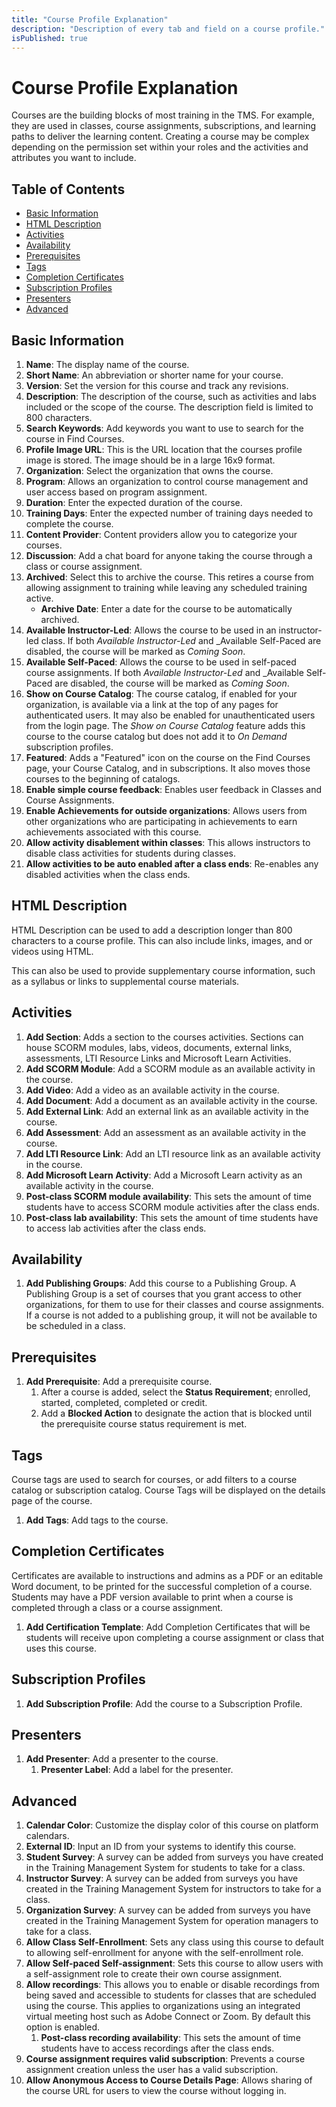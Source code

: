```yaml
---
title: "Course Profile Explanation"
description: "Description of every tab and field on a course profile."
isPublished: true
---
```


# Course Profile Explanation 

Courses are the building blocks of most training in the TMS. For example, they are used in classes, course assignments, subscriptions, and learning paths to deliver the learning content. Creating a course may be complex depending on the permission set within your roles and the activities and attributes you want to include. 

## Table of Contents

- [Basic Information](#basic-information)
- [HTML Description](#html-description)
- [Activities](#activities)
- [Availability](#availability)
- [Prerequisites](#prerequisites)
- [Tags](#tags)
- [Completion Certificates](#completion-certificates)
- [Subscription Profiles](#subscription-profiles)
- [Presenters](#presenters)
- [Advanced](#advanced)

## Basic Information 

1. **Name**: The display name of the course. 
1. **Short Name**: An abbreviation or shorter name for your course. 
1. **Version**: Set the version for this course and track any revisions. 
1. **Description**: The description of the course, such as activities and labs included or the scope of the course. The description field is limited to 800 characters.
1. **Search Keywords**: Add keywords you want to use to search for the course in Find Courses. 
1. **Profile Image URL**: This is the URL location that the courses profile image is stored. The image should be in a large 16x9 format. 
1. **Organization**: Select the organization that owns the course. 
1. **Program**: Allows an organization to control course management and user access based on program assignment.
1. **Duration**: Enter the expected duration of the course.
1. **Training Days**: Enter the expected number of training days needed to complete the course. 
1. **Content Provider**: Content providers allow you to categorize your courses. 
1. **Discussion**: Add a chat board for anyone taking the course through a class or course assignment.
1. **Archived**: Select this to archive the course. This retires a course from allowing assignment to training while leaving any scheduled training active.
    - **Archive Date**: Enter a date for the course to be 
    automatically archived. 
1. **Available Instructor-Led**: Allows the course to be used in an instructor-led class. If both _Available Instructor-Led_ and _Available Self-Paced are disabled, the course will be marked as _Coming Soon_. 
1. **Available Self-Paced**: Allows the course to be used in self-paced course assignments. If both _Available Instructor-Led_ and _Available Self-Paced are disabled, the course will be marked as _Coming Soon_. 
1. **Show on Course Catalog**: The course catalog, if enabled for your organization, is available via a link at the top of any pages for authenticated users. It may also be enabled for unauthenticated users from the login page. The _Show on Course Catalog_ feature adds this course to the course catalog but does not add it to _On Demand_ subscription profiles. 
1. **Featured**: Adds a "Featured" icon on the course on the Find Courses page, your Course Catalog, and in subscriptions. It also moves those courses to the beginning of catalogs. 
1. **Enable simple course feedback**: Enables user feedback in Classes and Course Assignments.
1. **Enable Achievements for outside organizations**: Allows users from other organizations who are participating in achievements to earn achievements associated with this course.
1. **Allow activity disablement within classes**: This allows instructors to disable class activities for students during classes. 
1. **Allow activities to be auto enabled after a class ends**: Re-enables any disabled activities when the class ends.

## HTML Description 

HTML Description can be used to add a description longer than 800 characters to a course profile. This can also include links, images, and or videos using HTML.

This can also be used to provide supplementary course information, such as a syllabus or links to supplemental course materials.

## Activities

1. **Add Section**: Adds a section to the courses activities. Sections can house SCORM modules, labs, videos, documents, external links, assessments, LTI Resource Links and Microsoft Learn Activities. 
1. **Add SCORM Module**: Add a SCORM module as an available activity in the course. 
1. **Add Video**: Add a video as an available activity in the course.
1. **Add Document**: Add a document as an available activity in the course.
1. **Add External Link**: Add an external link as an available activity in the course.
1. **Add Assessment**: Add an assessment as an available activity in the course.
1. **Add LTI Resource Link**: Add an LTI resource link as an available activity in the course.
1. **Add Microsoft Learn Activity**: Add a Microsoft Learn activity as an available activity in the course.
1. **Post-class SCORM module availability**: This sets the amount of time students have to access SCORM module activities after the class ends.
1. **Post-class lab availability**: This sets the amount of time students have to access lab activities after the class ends.

## Availability

1. **Add Publishing Groups**: Add this course to a Publishing Group. A Publishing Group is a set of courses that you grant access to other organizations, for them to use for their classes and course assignments. If a course is not added to a publishing group, it will not be available to be scheduled in a class. 

## Prerequisites 

1. **Add Prerequisite**: Add a prerequisite course. 
    1. After a course is added, select the **Status Requirement**; enrolled, started, completed, completed or credit. 
    1. Add a **Blocked Action** to designate the action that is blocked until the prerequisite course status requirement is met. 

## Tags

Course tags are used to search for courses, or add filters to a course catalog or subscription catalog. Course Tags will be displayed on the details page of the course. 

1. **Add Tags**: Add tags to the course. 

## Completion Certificates

Certificates are available to instructions and admins as a PDF or an editable Word document, to be printed for the successful completion of a course. Students may have a PDF version available to print when a course is completed through a class or a course assignment. 

1. **Add Certification Template**: Add Completion Certificates that will be students will receive upon completing a course assignment or class that uses this course. 

## Subscription Profiles

1. **Add Subscription Profile**: Add the course to a Subscription Profile. 

## Presenters

1. **Add Presenter**: Add a presenter to the course.    
    1. **Presenter Label**: Add a label for the presenter. 

## Advanced

1. **Calendar Color**: Customize the display color of this course on platform calendars.
1. **External ID**: Input an ID from your systems to identify this course. 
1. **Student Survey**: A survey can be added from surveys you have created in the Training Management System for students to take for a class. 
1. **Instructor Survey**: A survey can be added from surveys you have created in the Training Management System for instructors to take for a class. 
1. **Organization Survey**: A survey can be added from surveys you have created in the Training Management System for operation managers to take for a class. 
1. **Allow Class Self-Enrollment**: Sets any class using this course to default to allowing self-enrollment for anyone with the self-enrollment role. 
1. **Allow Self-paced Self-assignment**: Sets this course to allow users with a self-assignment role to create their own course assignment. 
1. **Allow recordings**: This allows you to enable or disable recordings from being saved and accessible to students for classes that are scheduled using the course. This applies to organizations using an integrated virtual meeting host such as Adobe Connect or Zoom. By default this option is enabled.
    1. **Post-class recording availability**: This sets the amount of time students have to access recordings after the class ends.
1. **Course assignment requires valid subscription**: Prevents a course assignment creation unless the user has a valid subscription. 
1. **Allow Anonymous Access to Course Details Page**: Allows sharing of the course URL for users to view the course without logging in. 
